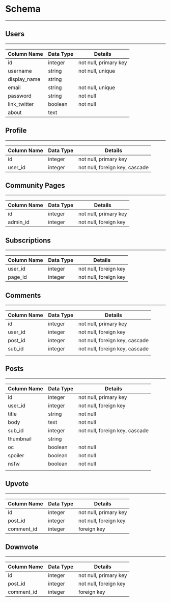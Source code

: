 # Schema
---
## Users
---
| Column Name  | Data Type | Details |
| ------------- | ------------- | ------------- |
| id | integer | not null, primary key |
| username | string | not null, unique |
| display_name | string  | |
| email | string | not null, unique |
| password | string | not null |
| link_twitter | boolean | not null |
| about | text | |

## Profile
---
| Column Name  | Data Type | Details |
| ------------- | ------------- | ------------- |
| id | integer | not null, primary key |
| user_id | integer | not null, foreign key, cascade |

## Community Pages
---
| Column Name | Data Type | Details |
| ------------- | ------------- | ------------- |
| id | integer | not null, primary key |
| admin_id | integer | not null, foreign key |

## Subscriptions
---
| Column Name | Data Type | Details |
| ------------- | ------------- | ------------- |
| user_id | integer | not null, foreign key |
| page_id | integer | not null, foreign key |

## Comments
---
| Column Name  | Data Type | Details |
| ------------- | ------------- | ------------- |
| id | integer | not null, primary key |
| user_id | integer | not null, foreign key |
| post_id| integer |not null, foreign key, cascade |
| sub_id | integer | not null, foreign key, cascade |
| | | |

## Posts
---
| Column Name  | Data Type | Details |
| ------------- | ------------- | ------------- |
| id  | integer  | not null, primary key |
| user_id | integer | not null, foreign key |
| title | string | not null |
| body | text | not null |
| sub_id | integer | not null, foreign key, cascade |
| thumbnail | string | |
| oc | boolean | not null |
| spoiler | boolean | not null |
| nsfw | boolean | not null |
| | | |

## Upvote
---
| Column Name  | Data Type | Details |
| ------------- | ------------- | ------------- |
| id  | integer  | not null, primary key |
| post_id | integer | not null, foreign key |
| comment_id | integer | foreign key |

## Downvote
---
| Column Name  | Data Type | Details |
| ------------- | ------------- | ------------- |
| id  | integer  | not null, primary key |
| post_id | integer | not null, foreign key |
| comment_id | integer | foreign key |
